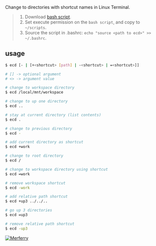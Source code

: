 Change to directories with shortcut names in Linux Terminal.
> 1. Download [bash script](https://github.com/bashf/extra-cd/releases/download/1.0.0/ecd).
> 2. Set execute permission on the `bash script`, and copy to `~/scripts`.
> 3. Source the script in .bashrc: `echo "source <path to ecd>" >> ~/.bashrc`.


## usage

```bash
$ ecd [- | [+<shortcut> [path] | -<shortcut> | =<shortcut>]]

# [] -> optional argument
# <> -> argument value
```

```bash
# change to workspace directory
$ ecd /local/mnt/workspace

# change to up one directory
$ ecd ..

# stay at current directory (list contents)
$ ecd .

# change to previous directory
$ ecd -

# add current directory as shortcut
$ ecd +work

# change to root directory
$ ecd /

# change to workspace directory using shortcut
$ ecd =work

# remove workspace shortcut
$ ecd -work

# add relative path shortcut
$ ecd +up3 ../../..

# go up 3 directories
$ ecd =up3

# remove relative path shortcut
$ ecd -up3
```


[![Merferry](https://i.imgur.com/Ki9lyzP.jpg)](https://merferry.github.io)

